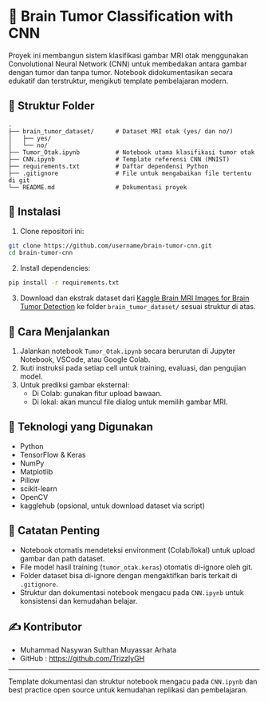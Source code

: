 # 🧠 Brain Tumor Classification with CNN

Proyek ini membangun sistem klasifikasi gambar MRI otak menggunakan Convolutional Neural Network (CNN) untuk membedakan antara gambar dengan tumor dan tanpa tumor. Notebook didokumentasikan secara edukatif dan terstruktur, mengikuti template pembelajaran modern.

## 📁 Struktur Folder

```
.
├── brain_tumor_dataset/      # Dataset MRI otak (yes/ dan no/)
│   ├── yes/
│   └── no/
├── Tumor_Otak.ipynb          # Notebook utama klasifikasi tumor otak
├── CNN.ipynb                 # Template referensi CNN (MNIST)
├── requirements.txt          # Daftar dependensi Python
├── .gitignore                # File untuk mengabaikan file tertentu di git
└── README.md                 # Dokumentasi proyek
```

## 🔧 Instalasi

1. Clone repositori ini:

```bash
git clone https://github.com/username/brain-tumor-cnn.git
cd brain-tumor-cnn
```

2. Install dependencies:

```bash
pip install -r requirements.txt
```

3. Download dan ekstrak dataset dari [Kaggle Brain MRI Images for Brain Tumor Detection](https://www.kaggle.com/datasets/navoneel/brain-mri-images-for-brain-tumor-detection) ke folder `brain_tumor_dataset/` sesuai struktur di atas.

## 🚀 Cara Menjalankan

1. Jalankan notebook `Tumor_Otak.ipynb` secara berurutan di Jupyter Notebook, VSCode, atau Google Colab.
2. Ikuti instruksi pada setiap cell untuk training, evaluasi, dan pengujian model.
3. Untuk prediksi gambar eksternal:
   - Di Colab: gunakan fitur upload bawaan.
   - Di lokal: akan muncul file dialog untuk memilih gambar MRI.

## 🧠 Teknologi yang Digunakan

- Python
- TensorFlow & Keras
- NumPy
- Matplotlib
- Pillow
- scikit-learn
- OpenCV
- kagglehub (opsional, untuk download dataset via script)

## 📝 Catatan Penting

- Notebook otomatis mendeteksi environment (Colab/lokal) untuk upload gambar dan path dataset.
- File model hasil training (`tumor_otak.keras`) otomatis di-ignore oleh git.
- Folder dataset bisa di-ignore dengan mengaktifkan baris terkait di `.gitignore`.
- Struktur dan dokumentasi notebook mengacu pada `CNN.ipynb` untuk konsistensi dan kemudahan belajar.

## ✍️ Kontributor
- Muhammad Nasywan Sulthan Muyassar Arhata
- GitHub : https://github.com/TrizzlyGH

---
Template dokumentasi dan struktur notebook mengacu pada `CNN.ipynb` dan best practice open source untuk kemudahan replikasi dan pembelajaran.